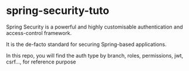 # spring-security-tuto

Spring Security is a powerful and highly customisable authentication and access-control framework. 

It is the de-facto standard for securing Spring-based applications.

In this repo, you will find the auth type by branch, roles, permissions, jwt, csrf..., for reference purpose



